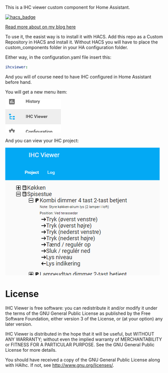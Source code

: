 This is a IHC viewer custom component for Home Assistant.

[![hacs_badge](https://img.shields.io/badge/HACS-Custom-orange.svg)](https://github.com/custom-components/hacs)

[Read more about on my blog here](https://www.dingus.dk/ihc-viewer-for-home-assistant/)

To use it, the easist way is to install it with HACS. Add this repo as a Custom Repository in HACS and install it.
Without HACS you will have to place the custom_components folder in your HA configuration folder.

Either way, in the configuration.yaml file insert this:

```yaml
ihcviewer:
```

And you will of course need to have IHC configured in Home Assistant before hand.

You will get a new menu item:

![menu](images/menu.png)

And you can view your IHC project:

![treeview](images/treeview.png)

# License

IHC Viewer is free software: you can redistribute it and/or modify
it under the terms of the GNU General Public License as published by
the Free Software Foundation, either version 3 of the License, or
(at your option) any later version.

IHC Viewer is distributed in the hope that it will be useful,
but WITHOUT ANY WARRANTY; without even the implied warranty of
MERCHANTABILITY or FITNESS FOR A PARTICULAR PURPOSE. See the
GNU General Public License for more details.

You should have received a copy of the GNU General Public License
along with HAIhc. If not, see <http://www.gnu.org/licenses/>.
